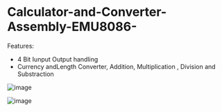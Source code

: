 # Calculator-and-Converter-Assembly-EMU8086-

Features:

- 4 Bit Iunput Output handling
- Currency andLength Converter, Addition, Multiplication , Division and Substraction

![image](https://github.com/user-attachments/assets/05387772-cd0c-48a0-af08-2cda94b5743e)

![image](https://github.com/user-attachments/assets/11b0e181-1874-4726-b2ef-5c43842c700c)

